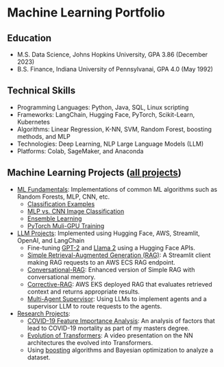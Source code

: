 # Machine Learning Portfolio

## Education
* M.S. Data Science, Johns Hopkins University, GPA 3.86 (December 2023)
* B.S. Finance, Indiana University of Pennsylvanai, GPA 4.0 (May 1992)

## Technical Skills
* Programming Languages: Python, Java, SQL, Linux scripting
* Frameworks: LangChain, Hugging Face, PyTorch, Scikit-Learn, Kubernetes 
* Algorithms: Linear Regression, K-NN, SVM, Random Forest, boosting methods, and MLP
* Technologies: Deep Learning, NLP Large Language Models (LLM) 
* Platforms: Colab, SageMaker, and Anaconda

## Machine Learning Projects ([all projects](https://github.com/efarish/portfolio))
* [ML Fundamentals](https://github.com/efarish/portfolio/tree/main/fundamentals): Implementations of common ML algorithms such as Random Forests, MLP, CNN, etc.
  * [Classification Examples](https://github.com/efarish/portfolio/blob/main/fundamentals/Classification_Examples.ipynb)
  * [MLP vs. CNN Image Classification](https://github.com/efarish/portfolio/blob/main/fundamentals/MLP_vs_CNN_Classification.ipynb)
  * [Ensemble Learning](https://github.com/efarish/portfolio/blob/main/fundamentals/Ensemble_Learning.ipynb)
  * [PyTorch Muli-GPU Training](https://github.com/efarish/portfolio/tree/main/fundamentals/multi_gpu) 
* [LLM Projects](https://github.com/efarish/portfolio/tree/main/llm): Implemented using Hugging Face, AWS, Streamlit, OpenAI, and LangChain
  * Fine-tuning [GPT-2](https://github.com/efarish/portfolio/tree/main/llm/gpt_finetune) and [Llama 2](https://github.com/efarish/portfolio/tree/main/llm/llama_finetune) using a Hugging Face APIs.
  * [Simple Retrieval-Augmented Generation (RAG)](https://github.com/efarish/portfolio/tree/main/llm/simple_rag): A Streamlit client making RAG requests to an AWS ECS RAG endpoint.
  * [Conversational-RAG](https://github.com/efarish/portfolio/tree/main/llm/conv_rag): Enhanced version of Simple RAG with conversational memory.
  * [Corrective-RAG](https://github.com/efarish/portfolio/blob/main/llm/corrective_rag/): AWS EKS deployed RAG that evaluates retrieved context and returns appropriate results.
  * [Multi-Agent Supervisor](https://github.com/efarish/portfolio/tree/main/llm/agents): Using LLMs to implement agents and a supervisor LLM to route requests to the agents. 
* [Research Projects](https://github.com/efarish/portfolio/tree/main/research):
  * [COVID-19 Feature Importance Analysis](https://github.com/efarish/portfolio/tree/main/research/covid): An analysis of factors that lead to COVID-19 mortality as part of my masters degree.
  * [Evolution of Transformers](https://github.com/efarish/portfolio/tree/main/research/transformers): A video presentation on the NN architectures the evolved into Transformers.
  * Using [boosting](https://github.com/efarish/portfolio/tree/main/research/abalone) algorithms and Bayesian optimization to analyze a dataset.
